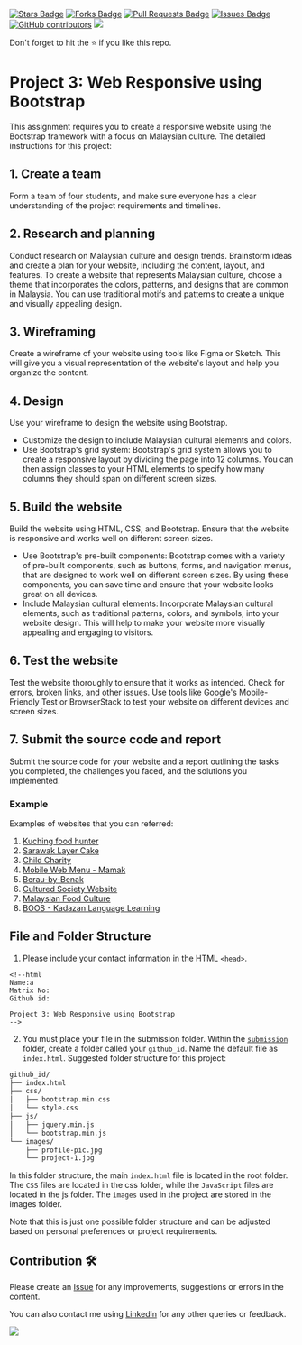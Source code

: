 <a href="https://github.com/drshahizan/software-engineering/stargazers"><img src="https://img.shields.io/github/stars/drshahizan/software-engineering" alt="Stars Badge"/></a>
<a href="https://github.com/drshahizan/software-engineering/network/members"><img src="https://img.shields.io/github/forks/drshahizan/software-engineering" alt="Forks Badge"/></a>
<a href="https://github.com/drshahizan/software-engineering/pulls"><img src="https://img.shields.io/github/issues-pr/drshahizan/software-engineering" alt="Pull Requests Badge"/></a>
<a href="https://github.com/drshahizan/software-engineering/issues"><img src="https://img.shields.io/github/issues/drshahizan/software-engineering" alt="Issues Badge"/></a>
<a href="https://github.com/drshahizan/software-engineering/graphs/contributors"><img alt="GitHub contributors" src="https://img.shields.io/github/contributors/drshahizan/software-engineering?color=2b9348"></a>
![](https://visitor-badge.glitch.me/badge?page_id=drshahizan/software-engineering)

Don't forget to hit the :star: if you like this repo.

# Project 3: Web Responsive using Bootstrap

This assignment requires you to create a responsive website using the Bootstrap framework with a focus on Malaysian culture. The detailed instructions for this project:

## 1. Create a team
Form a team of four students, and make sure everyone has a clear understanding of the project requirements and timelines.

## 2. Research and planning
Conduct research on Malaysian culture and design trends. Brainstorm ideas and create a plan for your website, including the content, layout, and features. To create a website that represents Malaysian culture, choose a theme that incorporates the colors, patterns, and designs that are common in Malaysia. You can use traditional motifs and patterns to create a unique and visually appealing design.

## 3. Wireframing
Create a wireframe of your website using tools like Figma or Sketch. This will give you a visual representation of the website's layout and help you organize the content.

## 4. Design
Use your wireframe to design the website using Bootstrap. 

- Customize the design to include Malaysian cultural elements and colors.
- Use Bootstrap's grid system: Bootstrap's grid system allows you to create a responsive layout by dividing the page into 12 columns. You can then assign classes to your HTML elements to specify how many columns they should span on different screen sizes.

## 5. Build the website
Build the website using HTML, CSS, and Bootstrap. Ensure that the website is responsive and works well on different screen sizes.
- Use Bootstrap's pre-built components: Bootstrap comes with a variety of pre-built components, such as buttons, forms, and navigation menus, that are designed to work well on different screen sizes. By using these components, you can save time and ensure that your website looks great on all devices.
- Include Malaysian cultural elements: Incorporate Malaysian cultural elements, such as traditional patterns, colors, and symbols, into your website design. This will help to make your website more visually appealing and engaging to visitors.

## 6. Test the website
Test the website thoroughly to ensure that it works as intended. Check for errors, broken links, and other issues. Use tools like Google's Mobile-Friendly Test or BrowserStack to test your website on different devices and screen sizes.

## 7. Submit the source code and report
Submit the source code for your website and a report outlining the tasks you completed, the challenges you faced, and the solutions you implemented.

### Example

Examples of websites that you can referred:
1. [Kuching food hunter](https://www.behance.net/gallery/119237341/App-Design-KUCHING-FOOD-HUNTER)
2. [Sarawak Layer Cake](https://www.behance.net/gallery/155042793/Sarawak-Layer-Cake-Website-Design)
3. [Child Charity](https://www.behance.net/gallery/119371597/Website-Design-CHILD-CHARITY/modules/679559279)
4. [Mobile Web Menu - Mamak](https://www.behance.net/gallery/152300087/Mobile-Web-Menu-Mamak)
5. [Berau-by-Benak](https://www.behance.net/gallery/155239669/Berau-by-Benak-Raya/modules/875922315)
6. [Cultured Society Website](https://www.behance.net/gallery/116697291/Cultured-Society-Website-(Anchor-Link-Project)/modules/665409291)
7. [Malaysian Food Culture](https://www.behance.net/gallery/110721813/Malaysian-Food-Culture-Digital-Editorial)
8. [BOOS - Kadazan Language Learning](https://www.behance.net/gallery/123080573/BOOS-Mobile-App-Design)

## File and Folder Structure 
1. Please include your contact information in the HTML `<head>`.

``` 
<!--html
Name:a
Matrix No:
Github id:

Project 3: Web Responsive using Bootstrap
-->
```
2. You must place your file in the submission folder. Within the [`submission`](./submission) folder, create a folder called your `github_id`. Name the default file as `index.html`. Suggested folder structure for this project:

```html
github_id/
├── index.html
├── css/
│   ├── bootstrap.min.css
│   └── style.css
├── js/
│   ├── jquery.min.js
│   └── bootstrap.min.js
└── images/
    ├── profile-pic.jpg
    └── project-1.jpg
```

In this folder structure, the main `index.html` file is located in the root folder. The `CSS` files are located in the css folder, while the `JavaScript` files are located in the js folder. The `images` used in the project are stored in the images folder.

Note that this is just one possible folder structure and can be adjusted based on personal preferences or project requirements.

## Contribution 🛠️
Please create an [Issue](https://github.com/drshahizan/software-engineering/issues) for any improvements, suggestions or errors in the content.

You can also contact me using [Linkedin](https://www.linkedin.com/in/drshahizan/) for any other queries or feedback.

![](https://visitor-badge.glitch.me/badge?page_id=drshahizan)
